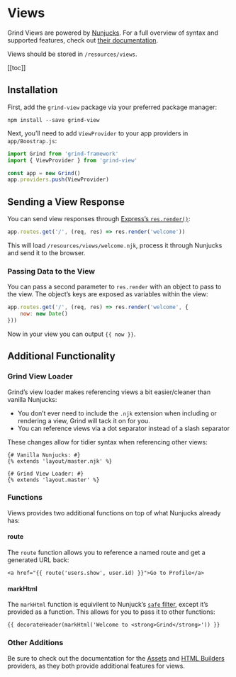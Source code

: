 # Views
Grind Views are powered by [Nunjucks](http://mozilla.github.io/nunjucks/).  For a full overview of syntax and supported features, check out [their documentation](http://mozilla.github.io/nunjucks/templating.html).

Views should be stored in `/resources/views`.

[[toc]]

## Installation
First, add the `grind-view` package via your preferred package manager:

```shell
npm install --save grind-view
```

Next, you’ll need to add `ViewProvider` to your app providers in `app/Boostrap.js`:

```js
import Grind from 'grind-framework'
import { ViewProvider } from 'grind-view'

const app = new Grind()
app.providers.push(ViewProvider)
```

## Sending a View Response
You can send view responses through [Express’s `res.render()`](http://expressjs.com/en/api.html#res.render):

```js
app.routes.get('/', (req, res) => res.render('welcome'))
```

This will load `/resources/views/welcome.njk`, process it through Nunjucks and send it to the browser.

### Passing Data to the View
You can pass a second parameter to `res.render` with an object to pass to the view.  The object’s keys are exposed as variables within the view:

```js
app.routes.get('/', (req, res) => res.render('welcome', {
	now: new Date()
}))
```

Now in your view you can output `{{ now }}`.

## Additional Functionality
### Grind View Loader
Grind’s view loader makes referencing views a bit easier/cleaner than vanilla Nunjucks:

* You don’t ever need to include the `.njk` extension when including or rendering a view, Grind will tack it on for you.
* You can reference views via a dot separator instead of a slash separator

These changes allow for tidier syntax when referencing other views:

```njk
{# Vanilla Nunjucks: #}
{% extends 'layout/master.njk' %}

{# Grind View Loader: #}
{% extends 'layout.master' %}
```

### Functions
Views provides two additional functions on top of what Nunjucks already has:

#### route
The `route` function allows you to reference a named route and get a generated URL back:

```njk
<a href="{{ route('users.show', user.id) }}">Go to Profile</a>
```

#### markHtml
The `markHtml` function is equivilent to Nunjuck’s [`safe` filter](http://mozilla.github.io/nunjucks/templating.html#autoescaping), except it’s provided as a function.  This allows for you to pass it to other functions:

```njk
{{ decorateHeader(markHtml('Welcome to <strong>Grind</strong>')) }}
```

### Other Additions
Be sure to check out the documentation for the [Assets](assets) and [HTML Builders](html-builders) providers, as they both provide additional features for views.
